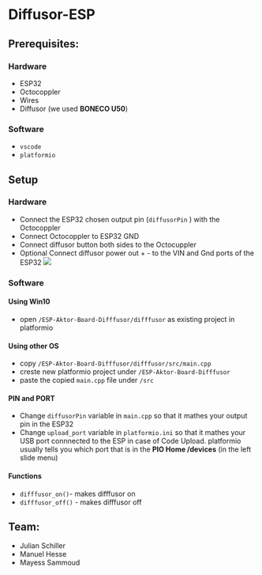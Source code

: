 # Diffusor-ESP

## Prerequisites:

### Hardware
* ESP32
* Octocoppler
* Wires
* Diffusor (we used **BONECO U50**)
### Software
* ```vscode```
* ```platformio```
## Setup
### Hardware
* Connect the ESP32 chosen output pin (```diffusorPin``` ) with the Octocoppler
* Connect Octocoppler to ESP32 GND
* Connect diffusor button both sides to the Octocuppler
* Optional Connect diffusor power out + - to the VIN and Gnd ports of the ESP32
![](https://github.com/JJJS777/Lufty.git/blob/main/Artefakte/Artefakte\diffusor-schaltung.png)

### Software
#### Using Win10
* open ```/ESP-Aktor-Board-Difffusor/difffusor``` as existing project in platformio
#### Using other OS
* copy ```/ESP-Aktor-Board-Difffusor/difffusor/src/main.cpp``` 
* creste new platformio project under ```/ESP-Aktor-Board-Difffusor``` 
* paste the copied ```main.cpp``` file under ```/src``` 
#### PIN and PORT
* Change ```diffusorPin``` variable in ```main.cpp``` so that it mathes your output pin in the ESP32
* Change ```upload_port``` variable in ```platformio.ini``` so that it mathes your USB port connnected to the ESP in case of Code Upload. platformio usually tells you which port that is in the **PIO Home /devices** (in the left slide menu)
#### Functions
* ```difffusor_on()```- makes difffusor on
* ```difffusor_off()``` - makes difffusor off


## Team:
* Julian Schiller
* Manuel Hesse
* Mayess Sammoud
